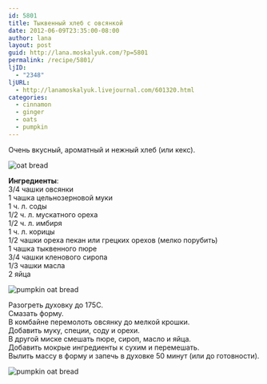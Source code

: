 ```yaml
---
id: 5801
title: Тыквенный хлеб с овсянкой
date: 2012-06-09T23:35:00-08:00
author: lana
layout: post
guid: http://lana.moskalyuk.com/?p=5801
permalink: /recipe/5801/
ljID:
  - "2348"
ljURL:
  - http://lanamoskalyuk.livejournal.com/601320.html
categories:
  - cinnamon
  - ginger
  - oats
  - pumpkin
---
```

Очень вкусный, ароматный и нежный хлеб (или кекс).

![oat bread](http://farm8.staticflickr.com/7240/7356727052_8a3cb014af_z.jpg) 

**Ингредиенты**:  
3/4 чашки овсянки  
1 чашка цельнозерновой муки  
1 ч. л. соды  
1/2 ч. л. мускатного ореха  
1/2 ч. л. имбиря  
1 ч. л. корицы  
1/2 чашки ореха пекан или грецких орехов (мелко порубить)  
1 чашка тыквенного пюре  
3/4 чашки кленового сиропа  
1/3 чашки масла  
2 яйца

![pumpkin oat bread](http://farm9.staticflickr.com/8150/7356726666_49426d1f33_z.jpg) 

Разогреть духовку до 175С.  
Смазать форму.  
В комбайне перемолоть овсянку до мелкой крошки.  
Добавить муку, специи, соду и орехи.  
В другой миске смешать пюре, сироп, масло и яйца.  
Добавить мокрые ингредиенты к сухим и перемешать.  
Вылить массу в форму и запечь в духовке 50 минут (или до готовности).

![pumpkin oat bread](http://farm8.staticflickr.com/7098/7356726246_e014f7f248_z.jpg)